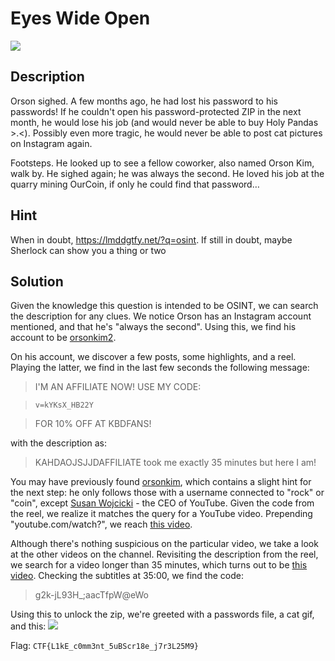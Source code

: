 # Eyes Wide Open
![](https://img.shields.io/badge/category-general-blue)

## Description
Orson sighed. A few months ago, he had lost his password to his passwords! If he couldn't open his password-protected ZIP in the next month, he would lose his job (and would never be able to buy Holy Pandas >.<). Possibly even more tragic, he would never be able to post cat pictures on Instagram again.

Footsteps. He looked up to see a fellow coworker, also named Orson Kim, walk by. He sighed again; he was always the second. He loved his job at the quarry mining OurCoin, if only he could find that password…

## Hint
When in doubt, https://lmddgtfy.net/?q=osint. If still in doubt, maybe Sherlock can show you a thing or two

## Solution
Given the knowledge this question is intended to be OSINT, we can search the description for any clues. We notice Orson has an Instagram account mentioned, and that he's "always the second". Using this, we find his account to be [orsonkim2](https://instagram.com/orsonkim2).

On his account, we discover a few posts, some highlights, and a reel. Playing the latter, we find in the last few seconds the following message:

> I'M AN AFFILIATE NOW! USE MY CODE:

> `v=kYKsX_HB22Y`

> FOR 10% OFF AT KBDFANS!

with the description as:

> KAHDAOJSJJDAFFILIATE took me exactly 35 minutes but here I am!

You may have previously found [orsonkim](https://instagram.com/orsonkim), which contains a slight hint for the next step: he only follows those with a username connected to "rock" or "coin", except [Susan Wojcicki](https://www.instagram.com/susanwojcicki/) - the CEO of YouTube. Given the code from the reel, we realize it matches the query for a YouTube video. Prepending "youtube.com/watch?", we reach [this video](https://www.youtube.com/watch?v=kYKsX_HB22Y).

Although there's nothing suspicious on the particular video, we take a look at the other videos on the channel. Revisiting the description from the reel, we search for a video longer than 35 minutes, which turns out to be [this video](https://www.youtube.com/watch?v=6eDuPzX0woI). Checking the subtitles at 35:00, we find the code:

> g2k-jL93H_;aacTfpW@eWo

Using this to unlock the zip, we're greeted with a passwords file, a cat gif, and this:
![](https://cdn.discordapp.com/attachments/687649403036893243/825124275714392074/your_eyes_were_opened.png)

Flag: `CTF{L1kE_c0mm3nt_5uBScr18e_j7r3L25M9}`

